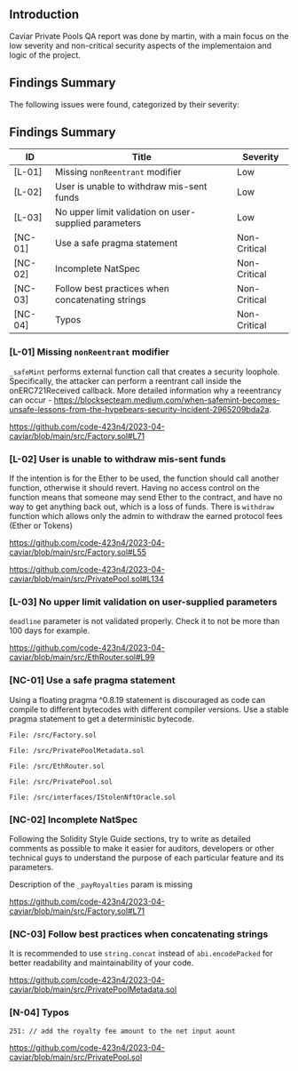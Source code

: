## Introduction

Caviar Private Pools QA report was done by martin, with a main focus on the low severity and non-critical security aspects of the implementaion and logic of the project.

## Findings Summary

The following issues were found, categorized by their severity:

## Findings Summary

| ID      | Title                                                 | Severity     |
| ------- | ----------------------------------------------------- | ------------ |
| [L-01]  | Missing `nonReentrant` modifier                       | Low          |
| [L-02]  | User is unable to withdraw mis-sent funds             | Low          |
| [L-03]  | No upper limit validation on user-supplied parameters | Low          |
| [NC-01] | Use a safe pragma statement                           | Non-Critical |
| [NC-02] | Incomplete NatSpec                                    | Non-Critical |
| [NC-03] | Follow best practices when concatenating strings      | Non-Critical |
| [NC-04] | Typos                                                 | Non-Critical |

### [L-01] Missing `nonReentrant` modifier

`_safeMint` performs external function call that creates a security loophole. Specifically, the attacker can perform a reentrant call inside the onERC721Received callback. More detailed information why a reeentrancy can occur - https://blocksecteam.medium.com/when-safemint-becomes-unsafe-lessons-from-the-hypebears-security-incident-2965209bda2a.

https://github.com/code-423n4/2023-04-caviar/blob/main/src/Factory.sol#L71

### [L-02] User is unable to withdraw mis-sent funds

If the intention is for the Ether to be used, the function should call another function, otherwise it should revert. Having no access control on the function means that someone may send Ether to the contract, and have no way to get anything back out, which is a loss of funds. There is `withdraw` function which allows only the admin to withdraw the earned protocol fees (Ether or Tokens)

https://github.com/code-423n4/2023-04-caviar/blob/main/src/Factory.sol#L55

https://github.com/code-423n4/2023-04-caviar/blob/main/src/PrivatePool.sol#L134

### [L-03] No upper limit validation on user-supplied parameters

`deadline` parameter is not validated properly. Check it to not be more than 100 days for example.

https://github.com/code-423n4/2023-04-caviar/blob/main/src/EthRouter.sol#L99

### [NC-01] Use a safe pragma statement

Using a floating pragma ^0.8.19 statement is discouraged as code can compile to different bytecodes with different compiler versions. Use a stable pragma statement to get a deterministic bytecode.

```solidity
File: /src/Factory.sol

File: /src/PrivatePoolMetadata.sol

File: /src/EthRouter.sol

File: /src/PrivatePool.sol

File: /src/interfaces/IStolenNftOracle.sol
```

### [NC-02] Incomplete NatSpec

Following the Solidity Style Guide sections, try to write as detailed comments as possible to make it easier for auditors, developers or other technical guys to understand the purpose of each particular feature and its parameters.

Description of the `_payRoyalties` param is missing

https://github.com/code-423n4/2023-04-caviar/blob/main/src/Factory.sol#L71

### [NC-03] Follow best practices when concatenating strings

It is recommended to use `string.concat` instead of `abi.encodePacked` for better readability and maintainability of your code.

https://github.com/code-423n4/2023-04-caviar/blob/main/src/PrivatePoolMetadata.sol

### [N-04] Typos

```solidity
251: // add the royalty fee amount to the net input aount
```

https://github.com/code-423n4/2023-04-caviar/blob/main/src/PrivatePool.sol
